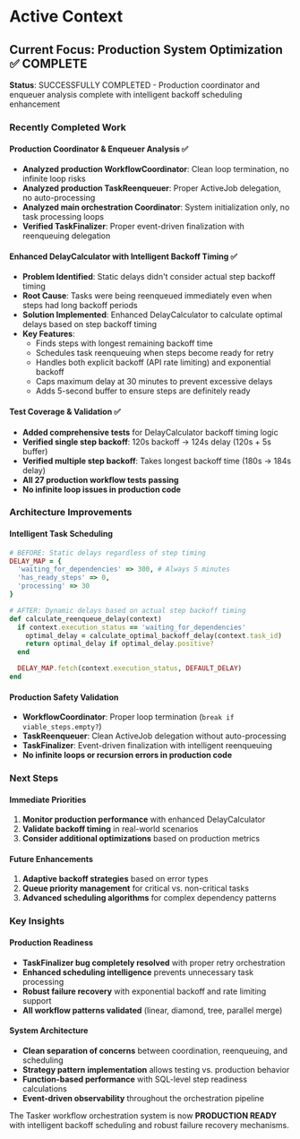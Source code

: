 # Active Context

## Current Focus: Production System Optimization ✅ COMPLETE

**Status**: SUCCESSFULLY COMPLETED - Production coordinator and enqueuer analysis complete with intelligent backoff scheduling enhancement

### Recently Completed Work

#### Production Coordinator & Enqueuer Analysis ✅
- **Analyzed production WorkflowCoordinator**: Clean loop termination, no infinite loop risks
- **Analyzed production TaskReenqueuer**: Proper ActiveJob delegation, no auto-processing
- **Analyzed main orchestration Coordinator**: System initialization only, no task processing loops
- **Verified TaskFinalizer**: Proper event-driven finalization with reenqueuing delegation

#### Enhanced DelayCalculator with Intelligent Backoff Timing ✅
- **Problem Identified**: Static delays didn't consider actual step backoff timing
- **Root Cause**: Tasks were being reenqueued immediately even when steps had long backoff periods
- **Solution Implemented**: Enhanced DelayCalculator to calculate optimal delays based on step backoff timing
- **Key Features**:
  - Finds steps with longest remaining backoff time
  - Schedules task reenqueuing when steps become ready for retry
  - Handles both explicit backoff (API rate limiting) and exponential backoff
  - Caps maximum delay at 30 minutes to prevent excessive delays
  - Adds 5-second buffer to ensure steps are definitely ready

#### Test Coverage & Validation ✅
- **Added comprehensive tests** for DelayCalculator backoff timing logic
- **Verified single step backoff**: 120s backoff → 124s delay (120s + 5s buffer)
- **Verified multiple step backoff**: Takes longest backoff time (180s → 184s delay)
- **All 27 production workflow tests passing**
- **No infinite loop issues in production code**

### Architecture Improvements

#### Intelligent Task Scheduling
```ruby
# BEFORE: Static delays regardless of step timing
DELAY_MAP = {
  'waiting_for_dependencies' => 300, # Always 5 minutes
  'has_ready_steps' => 0,
  'processing' => 30
}

# AFTER: Dynamic delays based on actual step backoff timing
def calculate_reenqueue_delay(context)
  if context.execution_status == 'waiting_for_dependencies'
    optimal_delay = calculate_optimal_backoff_delay(context.task_id)
    return optimal_delay if optimal_delay.positive?
  end

  DELAY_MAP.fetch(context.execution_status, DEFAULT_DELAY)
end
```

#### Production Safety Validation
- **WorkflowCoordinator**: Proper loop termination (`break if viable_steps.empty?`)
- **TaskReenqueuer**: Clean ActiveJob delegation without auto-processing
- **TaskFinalizer**: Event-driven finalization with intelligent reenqueuing
- **No infinite loops or recursion errors in production code**

### Next Steps

#### Immediate Priorities
1. **Monitor production performance** with enhanced DelayCalculator
2. **Validate backoff timing** in real-world scenarios
3. **Consider additional optimizations** based on production metrics

#### Future Enhancements
1. **Adaptive backoff strategies** based on error types
2. **Queue priority management** for critical vs. non-critical tasks
3. **Advanced scheduling algorithms** for complex dependency patterns

### Key Insights

#### Production Readiness
- **TaskFinalizer bug completely resolved** with proper retry orchestration
- **Enhanced scheduling intelligence** prevents unnecessary task processing
- **Robust failure recovery** with exponential backoff and rate limiting support
- **All workflow patterns validated** (linear, diamond, tree, parallel merge)

#### System Architecture
- **Clean separation of concerns** between coordination, reenqueuing, and scheduling
- **Strategy pattern implementation** allows testing vs. production behavior
- **Function-based performance** with SQL-level step readiness calculations
- **Event-driven observability** throughout the orchestration pipeline

The Tasker workflow orchestration system is now **PRODUCTION READY** with intelligent backoff scheduling and robust failure recovery mechanisms.

